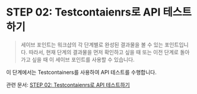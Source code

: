 # STEP 02: Testcontaienrs로 API 테스트하기

> 세이브 포인트는 워크샵의 각 단계별로 완성된 결과물을 볼 수 있는 포인트입니다. 따라서, 현재 단계의 결과물을 먼저 확인하고 싶을 때 또는 이전 단계로 돌아가고 싶을 때 이 세이브 포인트를 사용할 수 있습니다.

이 단계에서는 Testcontainers를 사용하여 API 테스트를 수행합니다.

관련 문서: [STEP 02: Testcontaienrs로 API 테스트하기](../../docs/step-02.md)
